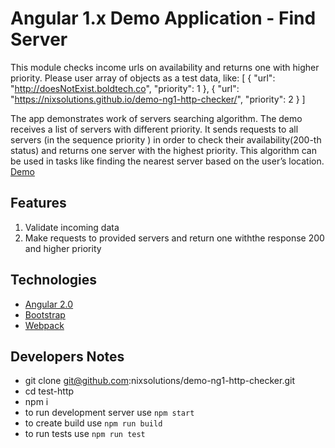Angular 1.x Demo Application - Find Server
====================================================

This module checks income urls on availability and returns one with higher priority.
Please user array of objects as a test data, like:
[
    {
      "url": "http://doesNotExist.boldtech.co",
      "priority": 1
    },
    {
      "url": "https://nixsolutions.github.io/demo-ng1-http-checker/",
      "priority": 2
    }
]

The app demonstrates work of servers searching algorithm. The demo receives a list of servers with different priority.  It sends requests to all  servers (in the sequence priority ) in order to check their availability(200-th status) and returns one server with the highest priority. This algorithm can be used in tasks like finding the nearest server based on the user’s location.
[Demo](https://nixsolutions.github.io/demo-ng1-http-checker/)

Features
--------

1. Validate incoming data
2. Make requests to provided servers and return one withthe response 200 and higher priority

Technologies
------------

* [Angular 2.0](https://angular.io)
* [Bootstrap](http://getbootstrap.com)
* [Webpack](https://webpack.github.io)

Developers Notes
------------

* git clone git@github.com:nixsolutions/demo-ng1-http-checker.git
* cd test-http
* npm i
* to run development server use `npm start`
* to create build use `npm run build`
* to run tests use `npm run test`


